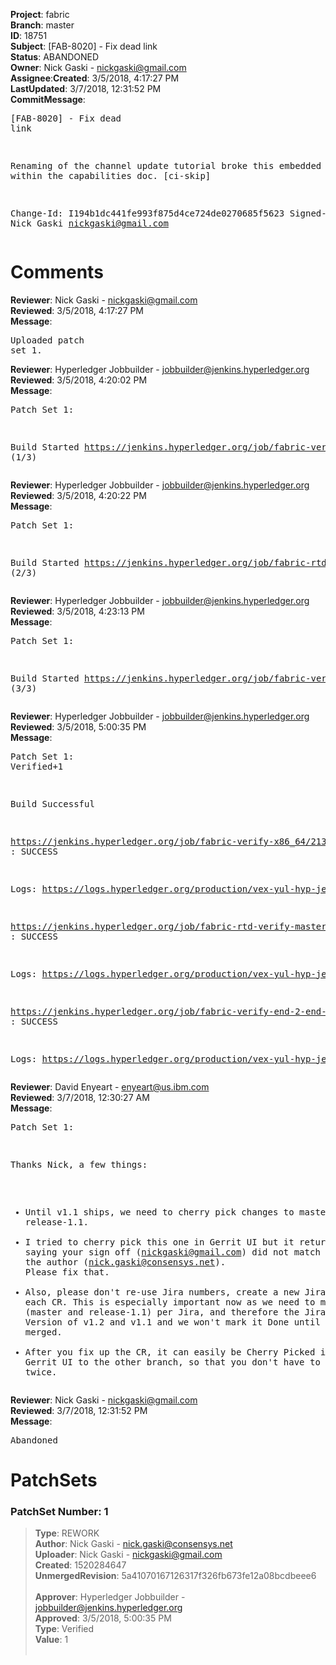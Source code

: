 <strong>Project</strong>: fabric</br><strong>Branch</strong>: master<br><strong>ID</strong>: 18751<br><strong>Subject</strong>: [FAB-8020] - Fix dead link<br><strong>Status</strong>: ABANDONED<br><strong>Owner</strong>: Nick Gaski - nickgaski@gmail.com<br><strong>Assignee</strong>:<strong>Created</strong>: 3/5/2018, 4:17:27 PM<br><strong>LastUpdated</strong>: 3/7/2018, 12:31:52 PM<br><strong>CommitMessage</strong>:<br><pre>[FAB-8020] - Fix dead link

Renaming of the channel update tutorial broke this embedded link
within the capabilities doc.
[ci-skip]

Change-Id: I194b1dc441fe993f875d4ce724de0270685f5623
Signed-off-by: Nick Gaski <nickgaski@gmail.com>
</pre><h1>Comments</h1><strong>Reviewer</strong>: Nick Gaski - nickgaski@gmail.com<br><strong>Reviewed</strong>: 3/5/2018, 4:17:27 PM<br><strong>Message</strong>: <pre>Uploaded patch set 1.</pre><strong>Reviewer</strong>: Hyperledger Jobbuilder - jobbuilder@jenkins.hyperledger.org<br><strong>Reviewed</strong>: 3/5/2018, 4:20:02 PM<br><strong>Message</strong>: <pre>Patch Set 1:

Build Started https://jenkins.hyperledger.org/job/fabric-verify-x86_64/21340/ (1/3)</pre><strong>Reviewer</strong>: Hyperledger Jobbuilder - jobbuilder@jenkins.hyperledger.org<br><strong>Reviewed</strong>: 3/5/2018, 4:20:22 PM<br><strong>Message</strong>: <pre>Patch Set 1:

Build Started https://jenkins.hyperledger.org/job/fabric-rtd-verify-master/315/ (2/3)</pre><strong>Reviewer</strong>: Hyperledger Jobbuilder - jobbuilder@jenkins.hyperledger.org<br><strong>Reviewed</strong>: 3/5/2018, 4:23:13 PM<br><strong>Message</strong>: <pre>Patch Set 1:

Build Started https://jenkins.hyperledger.org/job/fabric-verify-end-2-end-x86_64/13033/ (3/3)</pre><strong>Reviewer</strong>: Hyperledger Jobbuilder - jobbuilder@jenkins.hyperledger.org<br><strong>Reviewed</strong>: 3/5/2018, 5:00:35 PM<br><strong>Message</strong>: <pre>Patch Set 1: Verified+1

Build Successful 

https://jenkins.hyperledger.org/job/fabric-verify-x86_64/21340/ : SUCCESS

Logs: https://logs.hyperledger.org/production/vex-yul-hyp-jenkins-3/fabric-verify-x86_64/21340

https://jenkins.hyperledger.org/job/fabric-rtd-verify-master/315/ : SUCCESS

Logs: https://logs.hyperledger.org/production/vex-yul-hyp-jenkins-3/fabric-rtd-verify-master/315

https://jenkins.hyperledger.org/job/fabric-verify-end-2-end-x86_64/13033/ : SUCCESS

Logs: https://logs.hyperledger.org/production/vex-yul-hyp-jenkins-3/fabric-verify-end-2-end-x86_64/13033</pre><strong>Reviewer</strong>: David Enyeart - enyeart@us.ibm.com<br><strong>Reviewed</strong>: 3/7/2018, 12:30:27 AM<br><strong>Message</strong>: <pre>Patch Set 1:

Thanks Nick, a few things:

- Until v1.1 ships, we need to cherry pick changes to master (1.2) and release-1.1.
- I tried to cherry pick this one in Gerrit UI but it returned error saying your sign off (nickgaski@gmail.com) did not match the author (nick.gaski@consensys.net). Please fix that.
- Also, please don't re-use Jira numbers, create a new Jira number for each CR.  This is especially important now as we need to manage two CRs (master and release-1.1) per Jira, and therefore the Jira will have Fix Version of v1.2 and v1.1 and we won't mark it Done until both are merged.
- After you fix up the CR, it can easily be Cherry Picked in the Gerrit UI to the other branch, so that you don't have to push twice.</pre><strong>Reviewer</strong>: Nick Gaski - nickgaski@gmail.com<br><strong>Reviewed</strong>: 3/7/2018, 12:31:52 PM<br><strong>Message</strong>: <pre>Abandoned</pre><h1>PatchSets</h1><h3>PatchSet Number: 1</h3><blockquote><strong>Type</strong>: REWORK<br><strong>Author</strong>: Nick Gaski - nick.gaski@consensys.net<br><strong>Uploader</strong>: Nick Gaski - nickgaski@gmail.com<br><strong>Created</strong>: 1520284647<br><strong>UnmergedRevision</strong>: 5a41070167126317f326fb673fe12a08bcdbeee6<br><br><strong>Approver</strong>: Hyperledger Jobbuilder - jobbuilder@jenkins.hyperledger.org<br><strong>Approved</strong>: 3/5/2018, 5:00:35 PM<br><strong>Type</strong>: Verified<br><strong>Value</strong>: 1<br><br></blockquote>